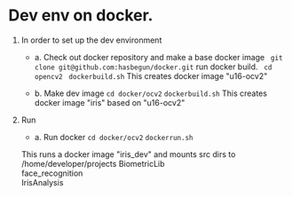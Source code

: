 # Dev env on docker.

1. In order to set up the dev environment
    * a. Check out docker repository and make a base docker image
    ``` git clone git@github.com:hasbegun/docker.git```
    run docker build.
    ``` cd opencv2```
    ``` dockerbuild.sh```
    This creates docker image "u16-ocv2"

    * b. Make dev image
    ``` cd docker/ocv2 ```
    ``` dockerbuild.sh ```
    This creates docker image "iris" based on "u16-ocv2"

2. Run
    * a. Run docker
    ``` cd docker/ocv2 ```
    ``` dockerrun.sh ```
    
    This runs a docker image "iris_dev" and mounts src dirs to
    /home/developer/projects
        BiometricLib <br>
        face_recognition <br>
        IrisAnalysis <br>
